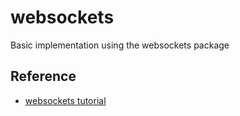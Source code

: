 # websockets

Basic implementation using the websockets package

## Reference
- [websockets tutorial](https://websockets.readthedocs.io/en/stable/intro/tutorial1.html#prerequisites)
